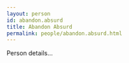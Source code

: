 ```yaml
---
layout: person
id: abandon.absurd
title: Abandon Absurd
permalink: people/abandon.absurd.html
---
```


Person details...